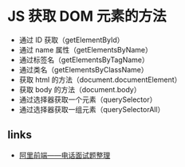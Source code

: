 # JS 获取 DOM 元素的方法

- 通过 ID 获取（getElementById）
- 通过 name 属性（getElementsByName）
- 通过标签名（getElementsByTagName）
- 通过类名（getElementsByClassName）
- 获取 html 的方法（document.documentElement）
- 获取 body 的方法（document.body）
- 通过选择器获取一个元素（querySelector）
- 通过选择器获取一组元素（querySelectorAll）

## links

- [阿里前端——电话面试题整理](https://blog.csdn.net/qq_27855219/article/details/88796366)
